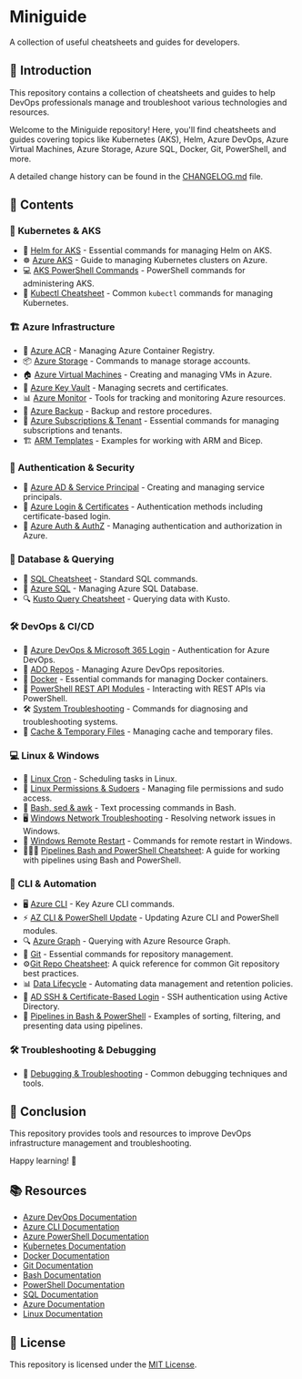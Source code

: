 # Miniguide

A collection of useful cheatsheets and guides for developers.

## 📌 Introduction
This repository contains a collection of cheatsheets and guides to help DevOps professionals manage and troubleshoot various technologies and resources.

Welcome to the Miniguide repository! Here, you'll find cheatsheets and guides covering topics like Kubernetes (AKS), Helm, Azure DevOps, Azure Virtual Machines, Azure Storage, Azure SQL, Docker, Git, PowerShell, and more.

A detailed change history can be found in the [CHANGELOG.md](changelog.txt) file.

## 📂 Contents

### 🚀 Kubernetes & AKS
- 🐳 [Helm for AKS](aks-helm-cheatsheet.md) - Essential commands for managing Helm on AKS.
- ☸️ [Azure AKS](aks-cheatsheet.md) - Guide to managing Kubernetes clusters on Azure.
- 💻 [AKS PowerShell Commands](aks.md) - PowerShell commands for administering AKS.
- 📜 [Kubectl Cheatsheet](kubectl-cheatsheet.md) - Common `kubectl` commands for managing Kubernetes.

### 🏗️ Azure Infrastructure
- 🎯 [Azure ACR](azure-acr-cheatsheet.md) - Managing Azure Container Registry.
- 📦 [Azure Storage](azure-storage-cheatsheet.md) - Commands to manage storage accounts.
- 🏠 [Azure Virtual Machines](azure-vm-cheatsheet.md) - Creating and managing VMs in Azure.
- 🔑 [Azure Key Vault](azure-keyvault-cheatsheet.md) - Managing secrets and certificates.
- 📊 [Azure Monitor](azure-monitoring-cheatsheet.md) - Tools for tracking and monitoring Azure resources.
- 🔄 [Azure Backup](azure-backup-cheatsheet.md) - Backup and restore procedures.
- 🏢 [Azure Subscriptions & Tenant](azure-subscriptions-tenant-cheatsheet.md) - Essential commands for managing subscriptions and tenants.
- 🏗️ [ARM Templates](arm-templates-cheatsheet.md) - Examples for working with ARM and Bicep.

### 🔐 Authentication & Security
- 🔑 [Azure AD & Service Principal](az-ad-serviceprincipal-cheatsheet.md) - Creating and managing service principals.
- 🔐 [Azure Login & Certificates](az-login-certificates-cheatsheet.md) - Authentication methods including certificate-based login.
- 🔄 [Azure Auth & AuthZ](azure-auth-authz-cheatsheet.md) - Managing authentication and authorization in Azure.

### 💾 Database & Querying
- 📜 [SQL Cheatsheet](sql-cheatsheet.md) - Standard SQL commands.
- 🏦 [Azure SQL](azure-sql-cheatsheet.md) - Managing Azure SQL Database.
- 🔍 [Kusto Query Cheatsheet](kusto-cheatsheet.md) - Querying data with Kusto.

### 🛠️ DevOps & CI/CD
- 🔄 [Azure DevOps & Microsoft 365 Login](azure-devops-m365-login-cheatsheet.md) - Authentication for Azure DevOps.
- 📂 [ADO Repos](ado-repos-cheatsheet.md) - Managing Azure DevOps repositories.
- 🔨 [Docker](docker-cheatsheet.md) - Essential commands for managing Docker containers.
- 🔧 [PowerShell REST API Modules](powershell-restapi-modules-cheatsheet.md) - Interacting with REST APIs via PowerShell.
- 🛠️ [System Troubleshooting](system-troubleshooting-cheatsheet.md) - Commands for diagnosing and troubleshooting systems.
- 💾 [Cache & Temporary Files](cache-temp-files-cheatsheet.md) - Managing cache and temporary files.

### 💻 Linux & Windows
- 🐧 [Linux Cron](cron-linux-cheatsheet.md) - Scheduling tasks in Linux.
- 🔐 [Linux Permissions & Sudoers](linux-permissions-cheatsheet.md) - Managing file permissions and sudo access.
- 📜 [Bash, sed & awk](bash-sed-awk-cheatsheet.md) - Text processing commands in Bash.
- 🖥️ [Windows Network Troubleshooting](windows-network-cheatsheet.md) - Resolving network issues in Windows.
- 🔄 [Windows Remote Restart](windows-remote-restart-cheatsheet.md) - Commands for remote restart in Windows.
- 👷🏼‍♂️ [Pipelines Bash and PowerShell Cheatsheet](pipelines-bash-powershell-cheatsheet.md): A guide for working with pipelines using Bash and PowerShell.

### 🔗 CLI & Automation
- 🖥️ [Azure CLI](az-cli-cheatsheet.md) - Key Azure CLI commands.
- ⚡ [AZ CLI & PowerShell Update](azcli-powershell-update-cheatsheet.md) - Updating Azure CLI and PowerShell modules.
- 🔍 [Azure Graph](az-graph-cheatsheet.md) - Querying with Azure Resource Graph.
- 🔀 [Git](git-cheatsheet.md) - Essential commands for repository management.
- ⚙️[Git Repo Cheatsheet](git_repo_cheatsheet.md): A quick reference for common Git repository best practices.
- 📊 [Data Lifecycle](data-lifecycle-cheatsheet.md) - Automating data management and retention policies.
- 🔑 [AD SSH & Certificate-Based Login](ad-ssh-cert-login-cheatsheet.md) - SSH authentication using Active Directory.
- 🔄 [Pipelines in Bash & PowerShell](pipelines-bash-powershell-cheatsheet.md) - Examples of sorting, filtering, and presenting data using pipelines.

### 🛠️ Troubleshooting & Debugging
- 🐞 [Debugging & Troubleshooting](debugging-troubleshooting-cheatsheet.md) - Common debugging techniques and tools.

## 🎯 Conclusion
This repository provides tools and resources to improve DevOps infrastructure management and troubleshooting.

Happy learning! 🚀

## 📚 Resources
- [Azure DevOps Documentation](https://docs.microsoft.com/en-us/azure/devops/?view=azure-devops)
- [Azure CLI Documentation](https://docs.microsoft.com/en-us/cli/azure/?view=azure-cli-latest)
- [Azure PowerShell Documentation](https://docs.microsoft.com/en-us/powershell/azure/?view=azps-7.1.0)
- [Kubernetes Documentation](https://kubernetes.io/docs/home/)
- [Docker Documentation](https://docs.docker.com/)
- [Git Documentation](https://git-scm.com/doc)
- [Bash Documentation](https://www.gnu.org/software/bash/manual/bash.html)
- [PowerShell Documentation](https://docs.microsoft.com/en-us/powershell/)
- [SQL Documentation](https://dev.mysql.com/doc/)
- [Azure Documentation](https://docs.microsoft.com/en-us/azure/?product=featured)
- [Linux Documentation](https://www.kernel.org/doc/html/latest/index.html)
  
## 📝 License
This repository is licensed under the [MIT License](LICENSE).
